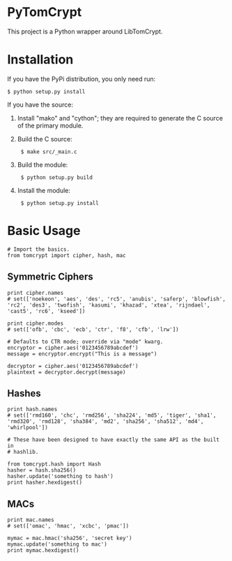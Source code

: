 
PyTomCrypt
==========

This project is a Python wrapper around LibTomCrypt.


Installation
=============

If you have the PyPi distribution, you only need run:

    $ python setup.py install

If you have the source:

1. Install "mako" and "cython"; they are required to generate the C
   source of the primary module.

2. Build the C source:
    
        $ make src/_main.c
    
3. Build the module:
    
        $ python setup.py build
    
4. Install the module:
    
        $ python setup.py install


Basic Usage
============

    # Import the basics.
    from tomcrypt import cipher, hash, mac
    
Symmetric Ciphers
------------------

    print cipher.names
    # set(['noekeon', 'aes', 'des', 'rc5', 'anubis', 'saferp', 'blowfish', 'rc2', 'des3', 'twofish', 'kasumi', 'khazad', 'xtea', 'rijndael', 'cast5', 'rc6', 'kseed'])
    
    print cipher.modes
    # set(['ofb', 'cbc', 'ecb', 'ctr', 'f8', 'cfb', 'lrw'])

    # Defaults to CTR mode; override via "mode" kwarg.
    encryptor = cipher.aes('0123456789abcdef')
    message = encryptor.encrypt("This is a message")

    decryptor = cipher.aes('0123456789abcdef')
    plaintext = decryptor.decrypt(message)


Hashes
-------

    print hash.names
    # set(['rmd160', 'chc', 'rmd256', 'sha224', 'md5', 'tiger', 'sha1', 'rmd320', 'rmd128', 'sha384', 'md2', 'sha256', 'sha512', 'md4', 'whirlpool'])
    
    # These have been designed to have exactly the same API as the built in
    # hashlib.
    
    from tomcrypt.hash import Hash
    hasher = hash.sha256()
    hasher.update('something to hash')
    print hasher.hexdigest()


MACs
-----

    print mac.names
    # set(['omac', 'hmac', 'xcbc', 'pmac'])
    
    mymac = mac.hmac('sha256', 'secret key')
    mymac.update('something to mac')
    print mymac.hexdigest()

